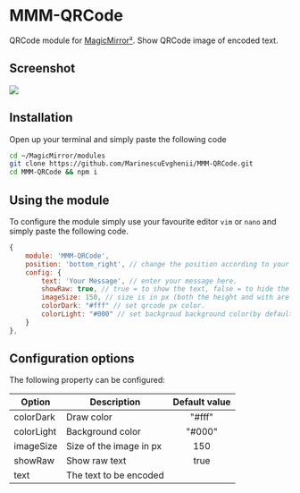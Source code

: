 # MMM-QRCode
QRCode module for [MagicMirror²](https://magicmirror.builders/). Show QRCode image of encoded text.

## Screenshot
![](.github/example.png)

## Installation
Open up your terminal and simply paste the following code
```sh
cd ~/MagicMirror/modules
git clone https://github.com/MarinescuEvghenii/MMM-QRCode.git
cd MMM-QRCode && npm i
```
## Using the module

To configure the module simply use your favourite editor `vim` or `nano` and simply paste the following code.
```javascript
{
	module: 'MMM-QRCode',
	position: 'bottom_right', // change the position according to your need best position is either bottom right or left.
	config: {
		text: 'Your Message', // enter your message here.
		showRaw: true, // true = to show the text, false = to hide the text.
		imageSize: 150, // size is in px (both the height and with are equal).
		colorDark: "#fff" // set qrcode px color.
		colorLight: "#000" // set backgroud background color(by default color is BLACK).
	}
},
```

## Configuration options

The following property can be configured:

| Option     | Description             | Default value |
| -----------|-------------------------|:-------------:|
| colorDark  | Draw color              | "#fff"        |
| colorLight | Background color        | "#000"        |
| imageSize  | Size of the image in px | 150           |
| showRaw    | Show raw text           | true          |
| text       | The text to be encoded  |               |
